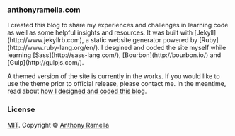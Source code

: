 ### anthonyramella.com
<p>I created this blog to share my experiences and challenges in learning code as well as some helpful insights and resources. It was built with [Jekyll](http://www.jekyllrb.com), a static website generator powered by [Ruby](http://www.ruby-lang.org/en/). I desgined and coded the site myself while learning [Sass](http://sass-lang.com/), [Bourbon](http://bourbon.io/) and [Gulp](http://gulpjs.com/).

A themed version of the site is currently in the works.
If you would like to use the theme prior to official release, please contact me. In the meantime, read about [how I designed and coded this blog](http://anthonyramella.com/blog/new-blog-design/).

### License
[MIT](https://github.com/bk2dcradle/accent/blob/gh-pages/LICENSE). Copyright &copy; [Anthony Ramella](http://twitter.com/tonecodes)